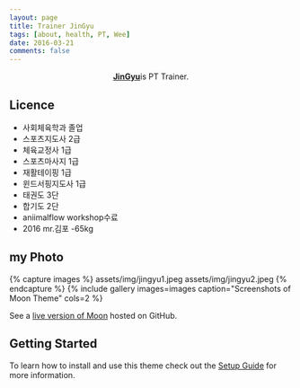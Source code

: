 ```yaml
---
layout: page
title: Trainer JinGyu
tags: [about, health, PT, Wee]
date: 2016-03-21
comments: false
---
```

    
<center><a href="https://jingyuwee.github.io/PT/"><b>JinGyu</b></a>is PT Trainer.</center>

## Licence
* 사회체육학과 졸업
* 스포츠지도사 2급
* 체육교정사 1급
* 스포츠마사지 1급
* 재활테이핑 1급
* 윈드서핑지도사 1급
* 태권도 3단
* 합기도 2단
* aniimalflow workshop수료
* 2016 mr.김포 -65kg

## my Photo 

{% capture images %}
    assets/img/jingyu1.jpeg
    assets/img/jingyu2.jpeg
{% endcapture %}
{% include gallery images=images caption="Screenshots of Moon Theme" cols=2 %}

See a [live version of Moon](http://taylantatli.github.io/Moon) hosted on GitHub.

## Getting Started

To learn how to install and use this theme check out the [Setup Guide](http://taylantatli.me/Moon/moon-theme/) for more information.
      

